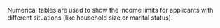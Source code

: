 Numerical tables are used to show the income limits for applicants with different situations (like household size or marital status).